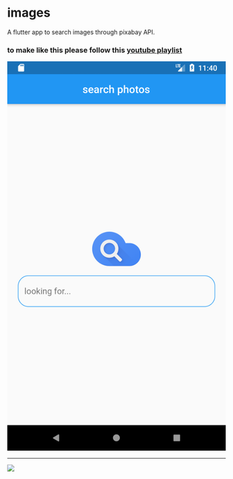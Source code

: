 # images

A flutter app to search images through pixabay API. 

### to make like this please follow this [youtube playlist ](https://www.youtube.com/playlist?list=PLmnT6naTGy2Qs1GRoDrQYhij0i69HDFuc)
 
 
 ![](images/01.png)
___
 ![](images/02.png)
